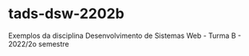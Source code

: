 # tads-dsw-2202b
Exemplos da disciplina Desenvolvimento de Sistemas Web - Turma B - 2022/2o semestre

